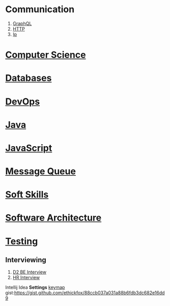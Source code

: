 # Communication
1. [GraphQL](Communication/GraphQL.md)
2. [HTTP](Communication/HTTP.md)
3. [Ip](Communication/Ip.md)
# [Computer Science](Computer_Science/Computer_Science.md)
# [Databases](Databases/Databases.md)
# [DevOps](DevOps/DevOps.md)
# [Java](Java/Java.md)
# [JavaScript](JavaScript/JavaScript.md)
# [Message Queue](Message_Queue/Message_Queue.md)
# [Soft Skills](Soft_Skills/Soft_Skills.md)
# [Software Architecture](Software_Architecture/Software_Architecture.md)
# [Testing](Testing/Testing.md)
## Interviewing
1. [D2 BE Interview](Interviewing/D2_BE_Interview.md)
2. [HR Interview](Interviewing/HR_Interview.md)

Intellij Idea
**Settings**
[keymap](keymap.xml)
gist:https://gist.github.com/ethickfox/88ccb037a031a88b6fdb3dc682e16dd9